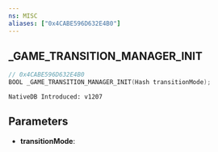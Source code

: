 ```yaml
---
ns: MISC
aliases: ["0x4CABE596D632E4B0"]
---
```

## _GAME_TRANSITION_MANAGER_INIT

```c
// 0x4CABE596D632E4B0
BOOL _GAME_TRANSITION_MANAGER_INIT(Hash transitionMode);
```

```
NativeDB Introduced: v1207
```

## Parameters
* **transitionMode**:
